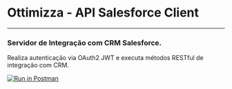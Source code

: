 # Ottimizza - API Salesforce Client
---

### Servidor de Integração com CRM Salesforce. 

Realiza autenticação via OAuth2 JWT e executa métodos RESTful de integração com CRM.

[![Run in Postman](https://run.pstmn.io/button.svg)](https://documenter.getpostman.com/view/3373013/SzRxWqSM?version=latest)
